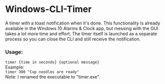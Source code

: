 # Windows-CLI-Timer
A timer with a toast notification when it's done.
This functionality is already available in the Windows 10 Alarms & Clock app, but messing with the GUI takes a lot more time and effort. The timer itself is launched as a separate process so you can close the CLI and still receive the notification.
### Usage:
```timer {time in seconds} {optional message}```\
Example:\
```timer 300 "Cup noodles are ready"```\
Note: I renamed the executable to "timer.exe".
